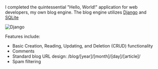 I completed the quintessential "Hello, World!" application for web developers, my own blog engine. The blog engine utilizes [Django](http://www.djangoproject.com/) and [SQLite](http://www.sqlite.org/)


![Django](/img/django-logo.png)

<p>Features include:</p>

<ul>
  <li>Basic Creation, Reading, Updating, and Deletion (CRUD) functionality</li>
  <li>Comments</li>
  <li>Standard blog URL design: /blog/[year]/[month]/[day]/[article]/</li>
  <li>Spam filtering</li>
</ul>

